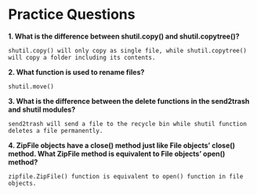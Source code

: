 # Practice Questions

**1. What is the difference between shutil.copy() and shutil.copytree()?**

	shutil.copy() will only copy as single file, while shutil.copytree() will copy a folder including its contents.

**2. What function is used to rename files?**

	shutil.move()

**3. What is the difference between the delete functions in the send2trash and shutil modules?**

	send2trash will send a file to the recycle bin while shutil function deletes a file permanently.

**4. ZipFile objects have a close() method just like File objects’ close() method. What ZipFile method is equivalent to File objects’ open() method?**
	
	zipfile.ZipFile() function is equivalent to open() function in file objects.

	

	

